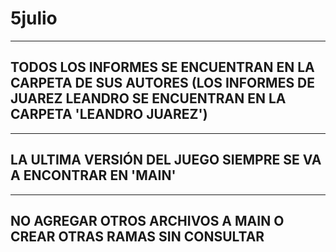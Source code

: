 # 5julio

--------------------------------------------------------------------------------------------------------------------------------------------------------
  TODOS LOS INFORMES SE ENCUENTRAN EN LA CARPETA DE SUS AUTORES (LOS INFORMES DE JUAREZ LEANDRO SE ENCUENTRAN EN LA CARPETA 'LEANDRO JUAREZ')
--------------------------------------------------------------------------------------------------------------------------------------------------------

--------------------------------------------------------------------------------------------------------------------------------------------------------
  LA ULTIMA VERSIÓN DEL JUEGO SIEMPRE SE VA A ENCONTRAR EN 'MAIN'
--------------------------------------------------------------------------------------------------------------------------------------------------------

--------------------------------------------------------------------------------------------------------------------------------------------------------
  NO AGREGAR OTROS ARCHIVOS A MAIN O CREAR OTRAS RAMAS SIN CONSULTAR
--------------------------------------------------------------------------------------------------------------------------------------------------------
